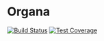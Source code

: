 Organa
========

[![Build Status](https://travis-ci.org/sharmilajesupaul/organa.svg?branch=master)](https://travis-ci.org/sharmilajesupaul/organa) [![Test Coverage](https://codeclimate.com/github/sharmilajesupaul/organa/badges/coverage.svg)](https://codeclimate.com/github/sharmilajesupaul/organa/coverage)
